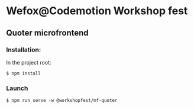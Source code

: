 # Wefox@Codemotion Workshop fest

## Quoter microfrontend

### Installation:

In the project root:

```
$ npm install
```

### Launch

```
$ npm run serve -w @workshopfest/mf-quoter
```
